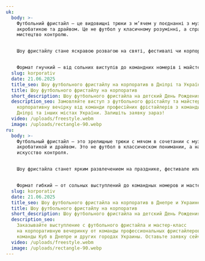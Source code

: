 ```yaml
---
uk:
  body: >-
    Футбольний фристайл – це видовищні трюки з м’ячем у поєднанні з музикою,
    акробатикою та драйвом. Це не футбол у класичному розумінні, а справжнє
    мистецтво контролю.


    Шоу фристайлу стане яскравою розвагою на святі, фестивалі чи корпоративі. Енергія, динаміка та інтерактив з глядачами створюють незабутню атмосферу.


    Формат гнучкий – від сольних виступів до командних номерів і майстер-класів. Це сучасно, ефектно й завжди вражає публіку.
  slug: korporativ
  date: 21.06.2025
  title_seo: Шоу футбольного фристайлу на корпоратив в Дніпрі та Україні — Команда CUBE
  title: Шоу футбольного фристайлу на корпоратив
  short_description: Шоу футбольного фристайла на детский День Рождения
  description_seo: Замовляйте виступ з футбольного фрістайлу та майстер-клас на
    корпоративну вечірку від команди професійних фрістайлерів з команди "Куб" у
    Дніпрі та інших містах України. Залишіть заявку зараз!
  video: /uploads/freestyle.webm
  image: /uploads/rectangle-90.webp
ru:
  body: >-
    Футбольный фристайл — это зрелищные трюки с мячом в сочетании с музыкой,
    акробатикой и драйвом. Это не футбол в классическом понимании, а настоящее
    искусство контроля.


    Шоу фристайла станет ярким развлечением на празднике, фестивале или корпоративе. Энергия, динамика и интерактив со зрителями создают незабываемую атмосферу.


    Формат гибкий — от сольных выступлений до командных номеров и мастер-классов. Это современно, эффектно и всегда впечатляет публику.
  slug: korporativ
  date: 21.06.2025
  title_seo: Шоу футбольного фристайла на корпоратив в Днепре и Украине — Команда CUBE
  title: Шоу футбольного фристайлу на корпоратив
  short_description: Шоу футбольного фристайла на детский День Рождения
  description_seo:
    Заказывайте выступление с футбольного фристайла и мастер-класс
    на корпоративную вечеринку от команды профессиональных фристайлеров из
    команды Куб в Днепре и других городах Украины. Оставьте заявку сейчас!
  video: /uploads/freestyle.webm
  image: /uploads/rectangle-90.webp
---
```

